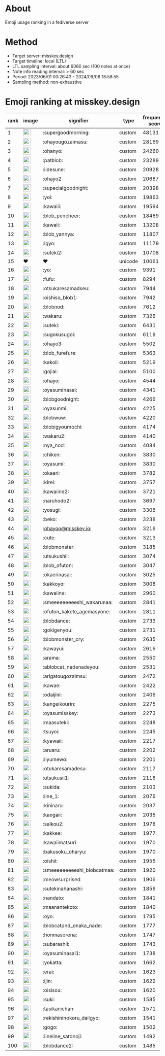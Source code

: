 # About
Emoji usage ranking in a fediverse server

# Method
- Target server: misskey.design
- Target timeline: local (LTL)
- LTL sampling interval: about 6060 sec (100 notes at once)
- Note info reading interval: > 60 sec
- Period: 2023/06/01 00:26:43 - 2024/09/06 18:58:55 
- Sampling method: non-exhaustive

# Emoji ranking at misskey.design

|rank|image|signifier|type|frequency score|
|----|----|----|----|----|
|1|<img height="24" src="https://misskey.design/emoji/supergoodmorning.webp">|:supergoodmorning:|custom|48131|
|2|<img height="24" src="https://misskey.design/emoji/ohayougozaimasu.webp">|:ohayougozaimasu:|custom|28169|
|3|<img height="24" src="https://misskey.design/emoji/ohanyo.webp">|:ohanyo:|custom|24260|
|4|<img height="24" src="https://misskey.design/emoji/patblob.webp">|:patblob:|custom|23289|
|5|<img height="24" src="https://misskey.design/emoji/iidesune.webp">|:iidesune:|custom|20928|
|6|<img height="24" src="https://misskey.design/emoji/ohayo2.webp">|:ohayo2:|custom|20687|
|7|<img height="24" src="https://misskey.design/emoji/supecialgoodnight.webp">|:supecialgoodnight:|custom|20398|
|8|<img height="24" src="https://misskey.design/emoji/yoi.webp">|:yoi:|custom|19863|
|9|<img height="24" src="https://misskey.design/emoji/kawaiii.webp">|:kawaiii:|custom|19594|
|10|<img height="24" src="https://misskey.design/emoji/blob_pencheer.webp">|:blob_pencheer:|custom|18469|
|11|<img height="24" src="https://misskey.design/emoji/kawaii.webp">|:kawaii:|custom|13208|
|12|<img height="24" src="https://misskey.design/emoji/blob_yannya.webp">|:blob_yannya:|custom|11807|
|13|<img height="24" src="https://misskey.design/emoji/igyo.webp">|:igyo:|custom|11179|
|14|<img height="24" src="https://misskey.design/emoji/suteki2.webp">|:suteki2:|custom|10708|
|15|❤|❤|unicode|10061|
|16|<img height="24" src="https://misskey.design/emoji/yo.webp">|:yo:|custom|9391|
|17|<img height="24" src="https://misskey.design/emoji/fufu.webp">|:fufu:|custom|8294|
|18|<img height="24" src="https://misskey.design/emoji/otsukaresamadseu.webp">|:otsukaresamadseu:|custom|7944|
|19|<img height="24" src="https://misskey.design/emoji/oishiso_blob1.webp">|:oishiso_blob1:|custom|7942|
|20|<img height="24" src="https://misskey.design/emoji/blobnod.webp">|:blobnod:|custom|7612|
|21|<img height="24" src="https://misskey.design/emoji/wakaru.webp">|:wakaru:|custom|7326|
|22|<img height="24" src="https://misskey.design/emoji/suteki.webp">|:suteki:|custom|6431|
|23|<img height="24" src="https://misskey.design/emoji/sugokusugoi.webp">|:sugokusugoi:|custom|6119|
|24|<img height="24" src="https://misskey.design/emoji/ohayo3.webp">|:ohayo3:|custom|5502|
|25|<img height="24" src="https://misskey.design/emoji/blob_furefure.webp">|:blob_furefure:|custom|5363|
|26|<img height="24" src="https://misskey.design/emoji/kakoii.webp">|:kakoii:|custom|5219|
|27|<img height="24" src="https://misskey.design/emoji/gojiai.webp">|:gojiai:|custom|5100|
|28|<img height="24" src="https://misskey.design/emoji/ohayo.webp">|:ohayo:|custom|4544|
|29|<img height="24" src="https://misskey.design/emoji/oyasuminasai.webp">|:oyasuminasai:|custom|4341|
|30|<img height="24" src="https://misskey.design/emoji/blobgoodnight.webp">|:blobgoodnight:|custom|4266|
|31|<img height="24" src="https://misskey.design/emoji/oyasunmi.webp">|:oyasunmi:|custom|4225|
|32|<img height="24" src="https://misskey.design/emoji/blobwuw.webp">|:blobwuw:|custom|4220|
|33|<img height="24" src="https://misskey.design/emoji/blobigyoumochi.webp">|:blobigyoumochi:|custom|4174|
|34|<img height="24" src="https://misskey.design/emoji/wakaru2.webp">|:wakaru2:|custom|4140|
|35|<img height="24" src="https://misskey.design/emoji/nya_nod.webp">|:nya_nod:|custom|4084|
|36|<img height="24" src="https://misskey.design/emoji/chiken.webp">|:chiken:|custom|3830|
|37|<img height="24" src="https://misskey.design/emoji/oyasumi.webp">|:oyasumi:|custom|3830|
|38|<img height="24" src="https://misskey.design/emoji/okaeri.webp">|:okaeri:|custom|3782|
|39|<img height="24" src="https://misskey.design/emoji/kirei.webp">|:kirei:|custom|3757|
|40|<img height="24" src="https://misskey.design/emoji/kawaiine2.webp">|:kawaiine2:|custom|3721|
|41|<img height="24" src="https://misskey.design/emoji/naruhodo2.webp">|:naruhodo2:|custom|3697|
|42|<img height="24" src="https://misskey.design/emoji/yosugi.webp">|:yosugi:|custom|3306|
|43|<img height="24" src="https://misskey.design/emoji/beko.webp">|:beko:|custom|3238|
|44|<img height="24" src="https://misskey.design/emoji/ohayoo.webp">|:ohayoo@misskey.io:|custom|3216|
|45|<img height="24" src="https://misskey.design/emoji/cute.webp">|:cute:|custom|3213|
|46|<img height="24" src="https://misskey.design/emoji/blobmonster.webp">|:blobmonster:|custom|3185|
|47|<img height="24" src="https://misskey.design/emoji/utsukushii.webp">|:utsukushii:|custom|3074|
|48|<img height="24" src="https://misskey.design/emoji/blob_ofuton.webp">|:blob_ofuton:|custom|3047|
|49|<img height="24" src="https://misskey.design/emoji/okaerinasai.webp">|:okaerinasai:|custom|3025|
|50|<img height="24" src="https://misskey.design/emoji/kakkoyo.webp">|:kakkoyo:|custom|3008|
|51|<img height="24" src="https://misskey.design/emoji/kawaiine.webp">|:kawaiine:|custom|2960|
|52|<img height="24" src="https://misskey.design/emoji/smeeeeeeeeeshi_wakarunaa.webp">|:smeeeeeeeeeshi_wakarunaa:|custom|2841|
|53|<img height="24" src="https://misskey.design/emoji/ofuton_kakete_agemasyone.webp">|:ofuton_kakete_agemasyone:|custom|2811|
|54|<img height="24" src="https://misskey.design/emoji/blobdance.webp">|:blobdance:|custom|2733|
|55|<img height="24" src="https://misskey.design/emoji/gokigenyou.webp">|:gokigenyou:|custom|2731|
|56|<img height="24" src="https://misskey.design/emoji/blobmonster_cry.webp">|:blobmonster_cry:|custom|2635|
|57|<img height="24" src="https://misskey.design/emoji/kawayui.webp">|:kawayui:|custom|2616|
|58|<img height="24" src="https://misskey.design/emoji/arama.webp">|:arama:|custom|2550|
|59|<img height="24" src="https://misskey.design/emoji/ablobcat_nadenadeyou.webp">|:ablobcat_nadenadeyou:|custom|2531|
|60|<img height="24" src="https://misskey.design/emoji/arigatougozaimsu.webp">|:arigatougozaimsu:|custom|2472|
|61|<img height="24" src="https://misskey.design/emoji/kawae.webp">|:kawae:|custom|2422|
|62|<img height="24" src="https://misskey.design/emoji/odaijini.webp">|:odaijini:|custom|2406|
|63|<img height="24" src="https://misskey.design/emoji/kangeikourin.webp">|:kangeikourin:|custom|2275|
|64|<img height="24" src="https://misskey.design/emoji/oyasumisskey.webp">|:oyasumisskey:|custom|2273|
|65|<img height="24" src="https://misskey.design/emoji/maasuteki.webp">|:maasuteki:|custom|2248|
|66|<img height="24" src="https://misskey.design/emoji/tsuyoi.webp">|:tsuyoi:|custom|2245|
|67|<img height="24" src="https://misskey.design/emoji/kyawaii.webp">|:kyawaii:|custom|2217|
|68|<img height="24" src="https://misskey.design/emoji/aruaru.webp">|:aruaru:|custom|2202|
|69|<img height="24" src="https://misskey.design/emoji/iiyumewo.webp">|:iiyumewo:|custom|2201|
|70|<img height="24" src="https://misskey.design/emoji/otukaresamadesu.webp">|:otukaresamadesu:|custom|2117|
|71|<img height="24" src="https://misskey.design/emoji/utsukusii1.webp">|:utsukusii1:|custom|2116|
|72|<img height="24" src="https://misskey.design/emoji/sukida.webp">|:sukida:|custom|2103|
|73|<img height="24" src="https://misskey.design/emoji/iine_1.webp">|:iine_1:|custom|2076|
|74|<img height="24" src="https://misskey.design/emoji/kininaru.webp">|:kininaru:|custom|2037|
|75|<img height="24" src="https://misskey.design/emoji/kaogaii.webp">|:kaogaii:|custom|2035|
|76|<img height="24" src="https://misskey.design/emoji/saikou2.webp">|:saikou2:|custom|1978|
|77|<img height="24" src="https://misskey.design/emoji/kakkee.webp">|:kakkee:|custom|1977|
|78|<img height="24" src="https://misskey.design/emoji/kawaiimatsuri.webp">|:kawaiimatsuri:|custom|1970|
|79|<img height="24" src="https://misskey.design/emoji/bakusoku_oharyu.webp">|:bakusoku_oharyu:|custom|1970|
|80|<img height="24" src="https://misskey.design/emoji/oishii.webp">|:oishii:|custom|1955|
|81|<img height="24" src="https://misskey.design/emoji/smeeeeeeeeeshi_blobcatmaa.webp">|:smeeeeeeeeeshi_blobcatmaa:|custom|1920|
|82|<img height="24" src="https://misskey.design/emoji/meowsurprised.webp">|:meowsurprised:|custom|1906|
|83|<img height="24" src="https://misskey.design/emoji/sutekinahanashi.webp">|:sutekinahanashi:|custom|1856|
|84|<img height="24" src="https://misskey.design/emoji/nandato.webp">|:nandato:|custom|1841|
|85|<img height="24" src="https://misskey.design/emoji/maanantekoto.webp">|:maanantekoto:|custom|1840|
|86|<img height="24" src="https://misskey.design/emoji/oyo.webp">|:oyo:|custom|1795|
|87|<img height="24" src="https://misskey.design/emoji/blobcatpnd_onaka_nade.webp">|:blobcatpnd_onaka_nade:|custom|1777|
|88|<img height="24" src="https://misskey.design/emoji/honmasorena.webp">|:honmasorena:|custom|1747|
|89|<img height="24" src="https://misskey.design/emoji/subarashii.webp">|:subarashii:|custom|1743|
|90|<img height="24" src="https://misskey.design/emoji/oyasuminasai1.webp">|:oyasuminasai1:|custom|1738|
|91|<img height="24" src="https://misskey.design/emoji/yokatta.webp">|:yokatta:|custom|1662|
|92|<img height="24" src="https://misskey.design/emoji/erai.webp">|:erai:|custom|1623|
|93|<img height="24" src="https://misskey.design/emoji/ijin.webp">|:ijin:|custom|1622|
|94|<img height="24" src="https://misskey.design/emoji/oisisou.webp">|:oisisou:|custom|1620|
|95|<img height="24" src="https://misskey.design/emoji/suki.webp">|:suki:|custom|1585|
|96|<img height="24" src="https://misskey.design/emoji/tasikanichan.webp">|:tasikanichan:|custom|1571|
|97|<img height="24" src="https://misskey.design/emoji/rekishininokoru_daiigyo.webp">|:rekishininokoru_daiigyo:|custom|1541|
|98|<img height="24" src="https://misskey.design/emoji/gogo.webp">|:gogo:|custom|1502|
|99|<img height="24" src="https://misskey.design/emoji/iineiine_satonoji.webp">|:iineiine_satonoji:|custom|1492|
|100|<img height="24" src="https://misskey.design/emoji/blobdance2.webp">|:blobdance2:|custom|1485|

